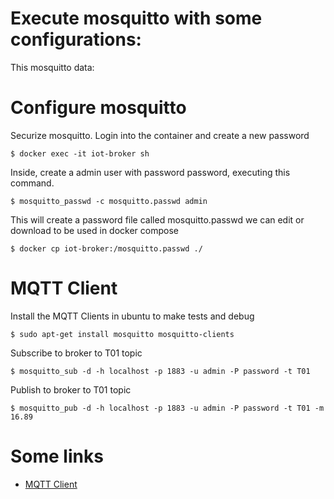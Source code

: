 # Execute mosquitto with some configurations:
This mosquitto data:

# Configure mosquitto
Securize mosquitto. Login into the container and create a new password
```
$ docker exec -it iot-broker sh
```

Inside, create a admin user with password password, executing this command.
```
$ mosquitto_passwd -c mosquitto.passwd admin
```

This will create a password file called mosquitto.passwd we can edit or download to be used in docker compose
```
$ docker cp iot-broker:/mosquitto.passwd ./
```

# MQTT Client
Install the MQTT Clients in ubuntu to make tests and debug
```
$ sudo apt-get install mosquitto mosquitto-clients
```

Subscribe to broker to T01 topic
```
$ mosquitto_sub -d -h localhost -p 1883 -u admin -P password -t T01
```

Publish to broker to T01 topic
```
$ mosquitto_pub -d -h localhost -p 1883 -u admin -P password -t T01 -m 16.89
```

# Some links
- [MQTT Client](https://www.luisllamas.es/en/how-to-install-mosquitto-the-mqtt-broker/)